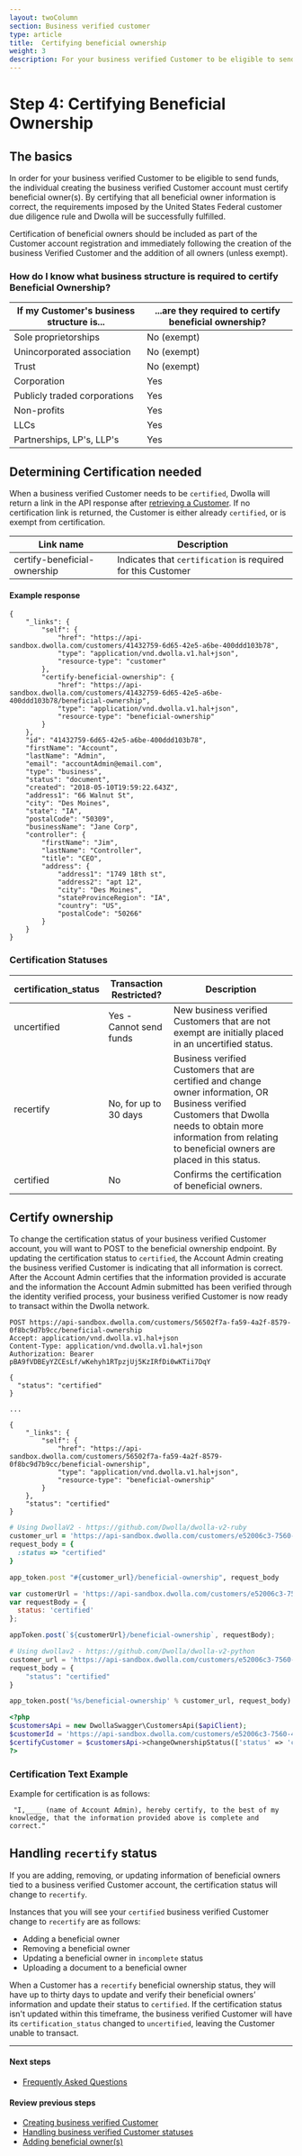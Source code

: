 ```yaml
---
layout: twoColumn
section: Business verified customer
type: article
title:  Certifying beneficial ownership
weight: 3
description: For your business verified Customer to be eligible to send funds, the individual creating the business verified Customer account must certify beneficial owner(s).
---
```

# Step 4: Certifying Beneficial Ownership

## The basics

In order for your business verified Customer to be eligible to send funds, the individual creating the business verified Customer account must certify beneficial owner(s). By certifying that all beneficial owner information is correct, the requirements imposed by the United States Federal customer due diligence rule and Dwolla will be successfully fulfilled.

Certification of beneficial owners should be included as part of the Customer account registration and immediately following the creation of the business Verified Customer and the addition of all owners (unless exempt).

### How do I know what business structure is required to certify Beneficial Ownership?

| If my Customer's business structure is... | ...are they required to certify beneficial ownership? |
|-------------------------------------------|-------------------------------------------------------|
| Sole proprietorships                      | No (exempt)                                           |
| Unincorporated association                | No (exempt)                                           |
| Trust                                     | No (exempt)                                           |
| Corporation                               | Yes                                                   |
| Publicly traded corporations                       | Yes                                                   |
| Non-profits                               | Yes                                                   |
| LLCs                                      | Yes                                                   |
| Partnerships, LP's, LLP's                 | Yes                                                   |

## Determining Certification needed

When a business verified Customer needs to be `certified`, Dwolla will return a link in the API response after [retrieving a Customer](https://docs.dwolla.com/#retrieve-a-customer). If no certification link is returned, the Customer is either already `certified`, or is exempt from certification.

|       Link name              |       Description                                            |
|------------------------------|--------------------------------------------------------------|
| certify-beneficial-ownership | Indicates that `certification` is required for this Customer |

#### Example response

```noselect
{
    "_links": {
        "self": {
            "href": "https://api-sandbox.dwolla.com/customers/41432759-6d65-42e5-a6be-400ddd103b78",
            "type": "application/vnd.dwolla.v1.hal+json",
            "resource-type": "customer"
        },
        "certify-beneficial-ownership": {
            "href": "https://api-sandbox.dwolla.com/customers/41432759-6d65-42e5-a6be-400ddd103b78/beneficial-ownership",
            "type": "application/vnd.dwolla.v1.hal+json",
            "resource-type": "beneficial-ownership"
        }
    },
    "id": "41432759-6d65-42e5-a6be-400ddd103b78",
    "firstName": "Account",
    "lastName": "Admin",
    "email": "accountAdmin@email.com",
    "type": "business",
    "status": "document",
    "created": "2018-05-10T19:59:22.643Z",
    "address1": "66 Walnut St",
    "city": "Des Moines",
    "state": "IA",
    "postalCode": "50309",
    "businessName": "Jane Corp",
    "controller": {
        "firstName": "Jim",
        "lastName": "Controller",
        "title": "CEO",
        "address": {
            "address1": "1749 18th st",
            "address2": "apt 12",
            "city": "Des Moines",
            "stateProvinceRegion": "IA",
            "country": "US",
            "postalCode": "50266"
        }
    }
}
```

### Certification Statuses

| certification_status |Transaction Restricted? | Description       |
|----------------------|------------------------|-------------------|
| uncertified          | Yes - Cannot send funds| New business verified Customers that are not exempt are initially placed in an uncertified status. |
| recertify            | No, for up to 30 days  | Business verified Customers that are certified and change owner information, OR Business verified Customers that Dwolla needs to obtain more information from relating to beneficial owners are placed in this status. |
| certified            | No                     | Confirms the certification of beneficial owners. |

## Certify ownership

To change the certification status of your business verified Customer account, you will want to POST to the beneficial ownership endpoint. By updating the certification status to `certified`, the Account Admin creating the business verified Customer is indicating that all information is correct. After the Account Admin certifies that the information provided is accurate and the information the Account Admin submitted has been verified through the identity verified process, your business verified Customer is now ready to transact within the Dwolla network.

```raw
POST https://api-sandbox.dwolla.com/customers/56502f7a-fa59-4a2f-8579-0f8bc9d7b9cc/beneficial-ownership
Accept: application/vnd.dwolla.v1.hal+json
Content-Type: application/vnd.dwolla.v1.hal+json
Authorization: Bearer pBA9fVDBEyYZCEsLf/wKehyh1RTpzjUj5KzIRfDi0wKTii7DqY

{
  "status": "certified"
}

...

{
    "_links": {
        "self": {
            "href": "https://api-sandbox.dwolla.com/customers/56502f7a-fa59-4a2f-8579-0f8bc9d7b9cc/beneficial-ownership",
            "type": "application/vnd.dwolla.v1.hal+json",
            "resource-type": "beneficial-ownership"
        }
    },
    "status": "certified"
}
```
```ruby
# Using DwollaV2 - https://github.com/Dwolla/dwolla-v2-ruby
customer_url = 'https://api-sandbox.dwolla.com/customers/e52006c3-7560-4ff1-99d5-b0f3a6f4f909'
request_body = {
  :status => "certified"
}

app_token.post "#{customer_url}/beneficial-ownership", request_body
```
```javascript
var customerUrl = 'https://api-sandbox.dwolla.com/customers/e52006c3-7560-4ff1-99d5-b0f3a6f4f909';
var requestBody = {
  status: 'certified'
};

appToken.post(`${customerUrl}/beneficial-ownership`, requestBody);
```
```python
# Using dwollav2 - https://github.com/Dwolla/dwolla-v2-python
customer_url = 'https://api-sandbox.dwolla.com/customers/e52006c3-7560-4ff1-99d5-b0f3a6f4f909'
request_body = {
    "status": "certified"
}

app_token.post('%s/beneficial-ownership' % customer_url, request_body)
```
```php
<?php
$customersApi = new DwollaSwagger\CustomersApi($apiClient);
$customerId = 'https://api-sandbox.dwolla.com/customers/e52006c3-7560-4ff1-99d5-b0f3a6f4f909';
$certifyCustomer = $customersApi->changeOwnershipStatus(['status' => 'certified' ], $customerId);
?>
```

### Certification Text Example

Example for certification is as follows:

```noselect
 "I,____ (name of Account Admin), hereby certify, to the best of my knowledge, that the information provided above is complete and correct."
 ```

## Handling `recertify` status

If you are adding, removing, or updating information of beneficial owners tied to a business verified Customer account, the certification status will change to `recertify`.

Instances that you will see your `certified` business verified Customer change to `recertify` are as follows:

* Adding a beneficial owner
* Removing a beneficial owner
* Updating a beneficial owner in `incomplete` status
* Uploading a document to a beneficial owner

When a Customer has a `recertify` beneficial ownership status, they will have up to thirty days to update and verify their beneficial owners’ information and update their status to `certified`. If the certification status isn't updated within this timeframe, the business verified Customer will have its `certification_status` changed to `uncertified`, leaving the Customer unable to transact.

* * *

#### Next steps

* [Frequently Asked Questions](/resources/business-verified-customer/frequently-asked-questions.html)

#### Review previous steps

* [Creating business verified Customer](/resources/business-verified-customer/create-business-verified-customers.html)
* [Handling business verified Customer statuses](/resources/business-verified-customer/handling-controller-and-customer-statuses.html)
* [Adding beneficial owner(s)](/resources/business-verified-customer/adding-beneficial-owners.html)

